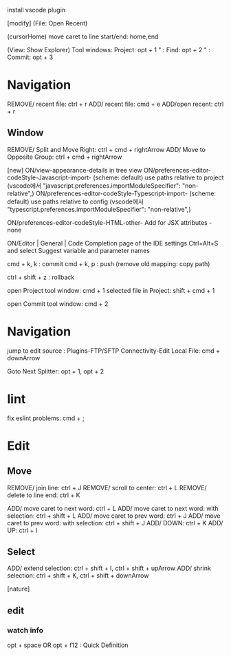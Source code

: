 install vscode plugin

[modify]
(File: Open Recent)


(cursorHome)
move caret to line start/end: home,end


(View: Show Explorer)
Tool windows: Project: opt + 1
" : Find: opt + 2
" : Commit: opt + 3

# Navigation
REMOVE/ recent file: ctrl + r
ADD/ recent file: cmd + e
ADD/open recent: ctrl + r


## Window
REMOVE/ Split and Move Right: ctrl + cmd + rightArrow
ADD/ Move to Opposite Group: ctrl + cmd + rightArrow


[new]
ON/view-appearance-details in tree view
ON/preferences-editor-codeStyle-Javascript-import- (scheme: default) use paths relative to project (vscode에서 "javascript.preferences.importModuleSpecifier": "non-relative",)
ON/preferences-editor-codeStyle-Typescript-import- (scheme: default) use paths relative to config (vscode에서 "typescript.preferences.importModuleSpecifier": "non-relative",)

ON/preferences-editor-codeStyle-HTML-other- Add for JSX attributes - none

ON/Editor | General | Code Completion page of the IDE settings Ctrl+Alt+S and select Suggest variable and parameter names



cmd + k, k : commit
cmd + k, p : push (remove old mapping: copy path)

ctrl + shift + z : rollback


open Project tool window: cmd + 1
selected file in Project: shift + cmd + 1

open Commit tool window: cmd + 2


# Navigation

jump to edit source :
    Plugins-FTP/SFTP Connectivity-Edit Local File: cmd + downArrow

Goto Next Splitter: opt + 1, opt + 2

# lint
fix eslint problems: cmd + ;


# Edit
## Move

REMOVE/ join line: ctrl + J
REMOVE/ scroll to center: ctrl + L
REMOVE/ delete to line end: ctrl + K

ADD/ move caret to next word: ctrl + L
ADD/ move caret to next word: with selection: ctrl + shift + L
ADD/ move caret to prev word: ctrl + J
ADD/ move caret to prev word: with selection: ctrl + shift + J
ADD/ DOWN: ctrl + K
ADD/ UP: ctrl + I


## Select
ADD/ extend selection: ctrl + shift + I, ctrl + shift + upArrow
ADD/ shrink selection: ctrl + shift + K, ctrl + shift + downArrow


[nature]

## edit

### watch info
opt + space   OR   opt + f12 : Quick Definition

